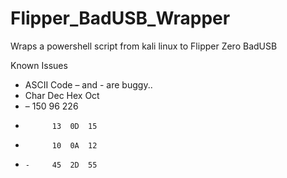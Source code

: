 # Flipper_BadUSB_Wrapper
Wraps a powershell script from kali linux to Flipper Zero BadUSB


Known Issues

- ASCII Code – and - are buggy..
-   Char	Dec	Hex	Oct
-   –	    150	96	226
-	        13  0D	15
-	        10  0A	12
-	  -     45  2D	55
